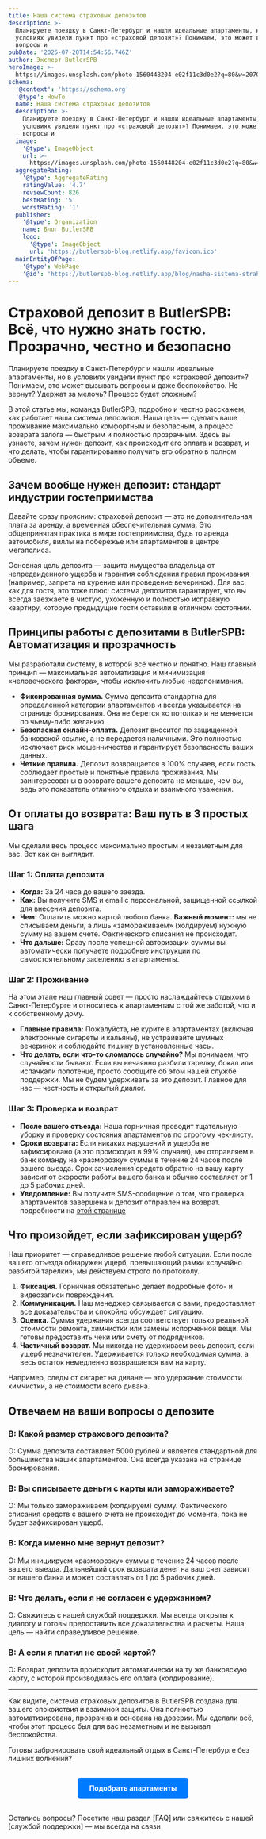 ```yaml
---
title: Наша система страховых депозитов
description: >-
  Планируете поездку в Санкт-Петербург и нашли идеальные апартаменты, но в
  условиях увидели пункт про «страховой депозит»? Понимаем, это может вызывать
  вопросы и 
pubDate: '2025-07-20T14:54:56.746Z'
author: Эксперт ButlerSPB
heroImage: >-
  https://images.unsplash.com/photo-1560448204-e02f11c3d0e2?q=80&w=2070&auto=format&fit=crop
schema:
  '@context': 'https://schema.org'
  '@type': HowTo
  name: Наша система страховых депозитов
  description: >-
    Планируете поездку в Санкт-Петербург и нашли идеальные апартаменты, но в
    условиях увидели пункт про «страховой депозит»? Понимаем, это может вызывать
    вопросы и 
  image:
    '@type': ImageObject
    url: >-
      https://images.unsplash.com/photo-1560448204-e02f11c3d0e2?q=80&w=2070&auto=format&fit=crop
  aggregateRating:
    '@type': AggregateRating
    ratingValue: '4.7'
    reviewCount: 826
    bestRating: '5'
    worstRating: '1'
  publisher:
    '@type': Organization
    name: Блог ButlerSPB
    logo:
      '@type': ImageObject
      url: 'https://butlerspb-blog.netlify.app/favicon.ico'
  mainEntityOfPage:
    '@type': WebPage
    '@id': 'https://butlerspb-blog.netlify.app/blog/nasha-sistema-strahovyh-depozitov/'
---
```


# Страховой депозит в ButlerSPB: Всё, что нужно знать гостю. Прозрачно, честно и безопасно

Планируете поездку в Санкт-Петербург и нашли идеальные апартаменты, но в условиях увидели пункт про «страховой депозит»? Понимаем, это может вызывать вопросы и даже беспокойство. Не вернут? Удержат за мелочь? Процесс будет сложным?

В этой статье мы, команда ButlerSPB, подробно и честно расскажем, как работает наша система депозитов. Наша цель — сделать ваше проживание максимально комфортным и безопасным, а процесс возврата залога — быстрым и полностью прозрачным. Здесь вы узнаете, зачем нужен депозит, как происходит его оплата и возврат, и что делать, чтобы гарантированно получить его обратно в полном объеме.

## Зачем вообще нужен депозит: стандарт индустрии гостеприимства

Давайте сразу проясним: страховой депозит — это не дополнительная плата за аренду, а временная обеспечительная сумма. Это общепринятая практика в мире гостеприимства, будь то аренда автомобиля, виллы на побережье или апартаментов в центре мегаполиса.

Основная цель депозита — защита имущества владельца от непредвиденного ущерба и гарантия соблюдения правил проживания (например, запрета на курение или проведение вечеринок). Для вас, как для гостя, это тоже плюс: система депозитов гарантирует, что вы всегда заезжаете в чистую, ухоженную и полностью исправную квартиру, которую предыдущие гости оставили в отличном состоянии.

## Принципы работы с депозитами в ButlerSPB: Автоматизация и прозрачность

Мы разработали систему, в которой всё честно и понятно. Наш главный принцип — максимальная автоматизация и минимизация «человеческого фактора», чтобы исключить любые недопонимания.

*   **Фиксированная сумма.** Сумма депозита стандартна для определенной категории апартаментов и всегда указывается на странице бронирования. Она не берется «с потолка» и не меняется по чьему-либо желанию.
*   **Безопасная онлайн-оплата.** Депозит вносится по защищенной банковской ссылке, а не передается наличными. Это полностью исключает риск мошенничества и гарантирует безопасность ваших данных.
*   **Четкие правила.** Депозит возвращается в 100% случаев, если гость соблюдает простые и понятные правила проживания. Мы заинтересованы в возврате вашего депозита не меньше, чем вы, ведь это показатель отличного отдыха и взаимного уважения.

## От оплаты до возврата: Ваш путь в 3 простых шага

Мы сделали весь процесс максимально простым и незаметным для вас. Вот как он выглядит.

### Шаг 1: Оплата депозита

*   **Когда:** За 24 часа до вашего заезда.
*   **Как:** Вы получите SMS и email с персональной, защищенной ссылкой для внесения депозита.
*   **Чем:** Оплатить можно картой любого банка. **Важный момент:** мы не списываем деньги, а лишь «замораживаем» (холдируем) нужную сумму на вашем счете. Фактического списания не происходит.
*   **Что дальше:** Сразу после успешной авторизации суммы вы автоматически получаете подробные инструкции по самостоятельному заселению в апартаменты.

### Шаг 2: Проживание

На этом этапе наш главный совет — просто наслаждайтесь отдыхом в Санкт-Петербурге и относитесь к апартаментам с той же заботой, что и к собственному дому.

*   **Главные правила:** Пожалуйста, не курите в апартаментах (включая электронные сигареты и кальяны), не устраивайте шумных вечеринок и соблюдайте тишину в установленные часы.
*   **Что делать, если что-то сломалось случайно?** Мы понимаем, что случайности бывают. Если вы нечаянно разбили тарелку, бокал или испачкали полотенце, просто сообщите об этом нашей службе поддержки. Мы не будем удерживать за это депозит. Главное для нас — честность и открытый диалог.

### Шаг 3: Проверка и возврат

*   **После вашего отъезда:** Наша горничная проводит тщательную уборку и проверку состояния апартаментов по строгому чек-листу.
*   **Сроки возврата:** Если никаких нарушений и ущерба не зафиксировано (а это происходит в 99% случаев), мы отправляем в банк команду на «разморозку» суммы в течение 24 часов после вашего выезда. Срок зачисления средств обратно на вашу карту зависит от скорости работы вашего банка и обычно составляет от 1 до 5 рабочих дней.
*   **Уведомление:** Вы получите SMS-сообщение о том, что проверка апартаментов завершена и депозит отправлен на возврат. подробности на <a href="https://butlerspb.ru/rent" target="_blank" rel="nofollow">этой странице</a>

## Что произойдет, если зафиксирован ущерб?

Наш приоритет — справедливое решение любой ситуации. Если после вашего отъезда обнаружен ущерб, превышающий рамки «случайно разбитой тарелки», мы действуем строго по протоколу.

1.  **Фиксация.** Горничная обязательно делает подробные фото- и видеозаписи повреждения.
2.  **Коммуникация.** Наш менеджер связывается с вами, предоставляет все доказательства и спокойно обсуждает ситуацию.
3.  **Оценка.** Сумма удержания всегда соответствует только реальной стоимости ремонта, химчистки или замены испорченной вещи. Мы готовы предоставить чеки или смету от подрядчиков.
4.  **Частичный возврат.** Мы никогда не удерживаем весь депозит, если ущерб незначителен. Удерживается только необходимая сумма, а весь остаток немедленно возвращается вам на карту.

Например, следы от сигарет на диване — это удержание стоимости химчистки, а не стоимости всего дивана.

## Отвечаем на ваши вопросы о депозите

### В: Какой размер страхового депозита?
О: Сумма депозита составляет 5000 рублей и является стандартной для большинства наших апартаментов. Она всегда указана на странице бронирования.

### В: Вы списываете деньги с карты или замораживаете?
О: Мы только замораживаем (холдируем) сумму. Фактического списания средств с вашего счета не происходит до момента, пока не будет зафиксирован ущерб.

### В: Когда именно мне вернут депозит?
О: Мы инициируем «разморозку» суммы в течение 24 часов после вашего выезда. Дальнейший срок возврата денег на ваш счет зависит от вашего банка и может составлять от 1 до 5 рабочих дней.

### В: Что делать, если я не согласен с удержанием?
О: Свяжитесь с нашей службой поддержки. Мы всегда открыты к диалогу и готовы предоставить все доказательства и расчеты. Наша цель — найти справедливое решение.

### В: А если я платил не своей картой?
О: Возврат депозита происходит автоматически на ту же банковскую карту, с которой производилась его оплата (холдирование).

---

Как видите, система страховых депозитов в ButlerSPB создана для вашего спокойствия и взаимной защиты. Она полностью автоматизирована, прозрачна и основана на доверии. Мы сделали всё, чтобы этот процесс был для вас незаметным и не вызывал беспокойства.

Готовы забронировать свой идеальный отдых в Санкт-Петербурге без лишних волнений?

<br>
<center>
<a href="#" style="display: inline-block; padding: 12px 24px; background-color: #007bff; color: white; text-decoration: none; border-radius: 5px; font-weight: bold;">Подобрать апартаменты</a>
</center>
<br>

Остались вопросы? Посетите наш раздел [FAQ] или свяжитесь с нашей [службой поддержки] — мы всегда на связи
